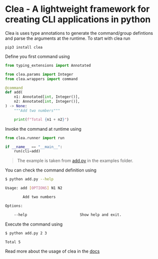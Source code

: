 # Clea - A lightweight framework for creating CLI applications in python

Clea is uses type annotations to generate the command/group defintions and parse the arguments at the runtime. To start with clea run

```
pip3 install clea
```

Define you first command using 

```python
from typing_extensions import Annotated

from clea.params import Integer
from clea.wrappers import command

@command
def add(
    n1: Annotated[int, Integer()],
    n2: Annotated[int, Integer()],
) -> None:
    """Add two numbers"""

    print(f"Total {n1 + n2}")
```

Invoke the command at runtime using

```python
from clea.runner import run

if __name__ == "__main__":
    run(cli=add)
```

> The example is taken from [add.py](examples/add.py) in the examples folder.

You can check the command definition using 

```bash
$ python add.py --help

Usage: add [OPTIONS] N1 N2

        Add two numbers

Options:

    --help                        Show help and exit.
```

Execute the command using

```bash
$ python add.py 2 3

Total 5
```

Read more about the usage of clea in the [docs](docs/README.md)
